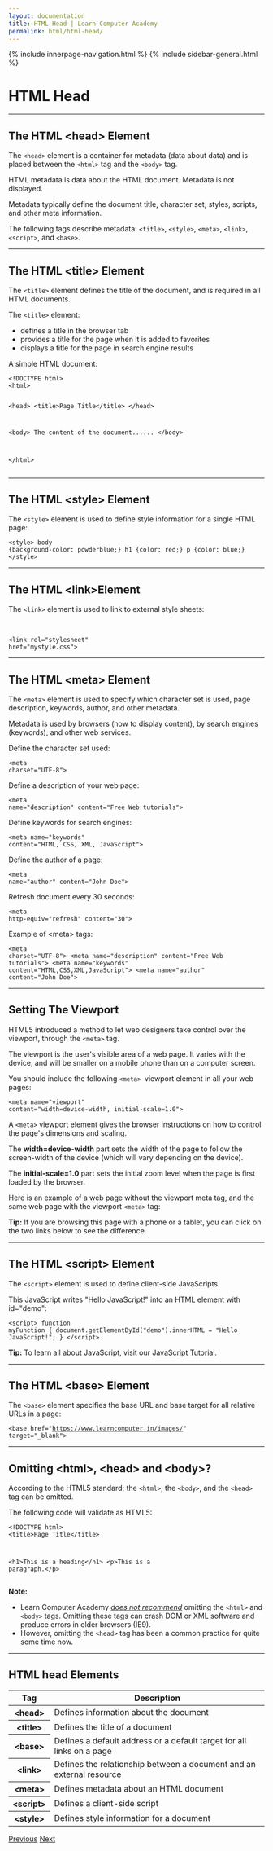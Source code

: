 ```yaml
---
layout: documentation
title: HTML Head | Learn Computer Academy
permalink: html/html-head/
---
```

<div class="loader">
{% include innerpage-navigation.html %}
{% include sidebar-general.html %}
            <div class="page-content">
                <div class="content-wrapper">
                    <div class="row">
                        <div class="col-md-9 content">
                            <!-- Your content goes started here -->
                            <div class="doc-content">
                                <h1>HTML Head</h1>
                                <hr>
                                <h2>The HTML &lt;head> Element</h2>
                                <p>The <code>&lt;head></code> element is a container for metadata (data about data) and is placed between the <code>&lt;html></code> tag and the <code>&lt;body></code> tag.</p>
                                <p>HTML metadata is data about the HTML document. Metadata is not displayed.</p>
                                <p>Metadata typically define the document title, character set, styles, scripts, and other meta information.</p>
                                <p>The following tags describe metadata: <code>&lt;title></code>, <code>&lt;style></code>, <code>&lt;meta></code>, <code>&lt;link></code>, <code>&lt;script></code>, and <code>&lt;base></code>.</p>
                                <hr>
                                <h2>The HTML &lt;title> Element</h2>
                                <p>The <code>&lt;title></code> element defines the title of the document, and is required in all HTML documents.</p>
                                <p>The <code>&lt;title></code> element:</p>
                                <ul>
                                    <li>defines a title in the browser tab</li>
                                    <li>provides a title for the page when it is added to favorites</li>
                                    <li>displays a title for the page in search engine results</li>
                                </ul>
                                <p>A simple HTML document:</p>
                                <pre class="snippet"><code class="html">&lt;!DOCTYPE html>
&lt;html>

&lt;head>
  &lt;title>Page Title&lt;/title>
&lt;/head>

&lt;body>
The content of the document......
&lt;/body>

&lt;/html></code></pre>
                                <hr>
                                <h2>The HTML &lt;style> Element</h2>
                                <p>The <code>&lt;style></code> element is used to define style information for a single HTML page:</p>
                                <pre class="snippet"><code class="html">&lt;style>
    body {background-color: powderblue;}
    h1 {color: red;}
    p {color: blue;}
&lt;/style></code></pre>
                                <hr>
                                <h2>The HTML &lt;link>Element</h2>
                                <p>The <code>&lt;link></code> element is used to link to external style sheets:</p>   
                                <pre class="snippet"><code class="html">&lt;link rel="stylesheet" href="mystyle.css"></code></pre>
                                <hr>
                                <h2>The HTML &lt;meta> Element</h2>
                                <p>The <code>&lt;meta></code> element is used to specify which character set is used, page description, keywords, author, and other metadata.</p>
                                <p>Metadata is used by browsers (how to display content), by search engines (keywords), and other web services.</p>
                                <p>Define the character set used:</p>
                                <pre class="snippet"><code class="html">&lt;meta charset="UTF-8"></code></pre>
                                <p>Define a description of your web page:</p>
                                <pre class="snippet"><code class="html">&lt;meta name="description" content="Free Web tutorials"></code></pre>
                                <p>Define keywords for search engines:</p>
                                <pre class="snippet"><code class="html">&lt;meta name="keywords" content="HTML, CSS, XML, JavaScript"></code></pre>
                                <p>Define the author of a page:</p>
                                <pre class="snippet"><code class="html">&lt;meta name="author" content="John Doe"></code></pre>
                                <p>Refresh document every 30 seconds:</p>
                                <pre class="snippet"><code class="html">&lt;meta http-equiv="refresh" content="30"></code></pre>
                                <p>Example of &lt;meta> tags:</p>
                                <pre class="snippet"><code class="html">&lt;meta charset="UTF-8">
&lt;meta name="description" content="Free Web tutorials">
&lt;meta name="keywords" content="HTML,CSS,XML,JavaScript">
&lt;meta name="author" content="John Doe"></code></pre>
                                <hr>
                                <h2>Setting The Viewport</h2>
                                <p>HTML5 introduced a method to let web designers take control over the viewport, through the <code>&lt;meta></code> tag.</p>
                                <p>The viewport is the user's visible area of a web page. It varies with the device, and will be smaller on a mobile phone than on a computer screen.</p>
                                <p>You should include the following <code>&lt;meta> </code>viewport element in all your web pages:</p>
                                <pre class="snippet"><code class="html">&lt;meta name="viewport" content="width=device-width, initial-scale=1.0"></code></pre>
                                <p>A <code>&lt;meta></code> viewport element gives the browser instructions on how to control the page's dimensions and scaling.</p>
                                <p>The <b>width=device-width</b> part sets the width of the page to follow the screen-width of the device (which will vary depending on the device).</p>
                                <p>The <b>initial-scale=1.0</b> part sets the initial zoom level when the page is first loaded by the browser.</p>
                                <p>Here is an example of a web page without the viewport meta tag, and the same web page with the viewport <code>&lt;meta></code> tag:</p>
                                <p><b>Tip:</b> If you are browsing this page with a phone or a tablet, you can click on the two links below to see the difference.</p>
                                <hr>
                                <h2>The HTML &lt;script> Element</h2>
                                <p>The <code>&lt;script></code> element is used to define client-side JavaScripts.</p>
                                <p>This JavaScript writes "Hello JavaScript!" into an HTML element with id="demo":</p>
                                <pre class="snippet"><code class="html">&lt;script>
    function myFunction {
      document.getElementById("demo").innerHTML = "Hello JavaScript!";
    }
&lt;/script></code></pre>
                                <p><b>Tip:</b> To learn all about JavaScript, visit our <a href="https://www.w3schools.com/js/default.asp" target="_blank">JavaScript Tutorial</a>.</p>
                                <hr>
                                <h2>The HTML &lt;base> Element</h2>
                                <p>The <code>&lt;base></code> element specifies the base URL and base target for all relative URLs in a page:</p>
                                <pre class="snippet"><code class="html">&lt;base href="https://www.learncomputer.in/images/" target="_blank"></code></pre>
                                <hr>
                                <h2>Omitting &lt;html>, &lt;head> and &lt;body>?</h2>
                                <p>According to the HTML5 standard; the <code>&lt;html></code>, the <code>&lt;body></code>, and the <code>&lt;head></code> tag can be omitted.</p>
                                <p>The following code will validate as HTML5:</p>
                                <pre class="snippet"><code class="html">&lt;!DOCTYPE html>
&lt;title>Page Title&lt;/title>

&lt;h1>This is a heading&lt;/h1>
&lt;p>This is a paragraph.&lt;/p></code></pre>
                                <p><b>Note:</b></p>
                                <ul>
                                    <li>Learn Computer Academy <u><i>does not recommend</i></u> omitting the <code>&lt;html></code> and <code>&lt;body></code> tags. Omitting these tags can crash DOM or XML software and produce errors in older browsers (IE9).</li>
                                    <li>However, omitting the <code>&lt;head></code> tag has been a common practice for quite some time now.</li>
                                </ul>
                                <hr>
                                <h2>HTML head Elements</h2>
                                <table class="table table-striped table-bordered">
                                    <thead class="thead-shades">
                                        <tr>
                                            <th scope="col">Tag</th>
                                            <th scope="col">Description</th>
                                        </tr>
                                    </thead>
                                    <tbody>
                                        <tr>
                                            <th scope="row">&lt;head></th>
                                            <td>Defines information about the document</td>
                                        </tr>
                                        <tr>
                                            <th scope="row">&lt;title></th>
                                            <td>Defines the title of a document</td>
                                        </tr> 
                                        <tr>
                                            <th scope="row">&lt;base></th>
                                            <td>Defines a default address or a default target for all links on a page</td>
                                        </tr>
                                        <tr>
                                            <th scope="row">&lt;link></th>
                                            <td>Defines the relationship between a document and an external resource</td>
                                        </tr>
                                        <tr>
                                            <th scope="row">&lt;meta></th>
                                            <td>Defines metadata about an HTML document</td>
                                        </tr>
                                        <tr>
                                            <th scope="row">&lt;script></th>
                                            <td>Defines a client-side script</td>
                                        </tr>
                                        <tr>
                                            <th scope="row">&lt;style></th>
                                            <td>Defines style information for a document</td>
                                        </tr>
                                    </tbody>
                                </table>
                            </div>
                            <!-- /.Your content goes ends here -->
                            <div class="footer-btn d-flex justify-content-between">
                                <a href="html-filepaths" class="btn"><i class="fas fa-arrow-circle-left"></i>Previous</a>
                                <a href="html-responsive" class="btn">Next<i class="fas fa-arrow-circle-right"></i></a>
                            </div>
                            <!-- /.End of footer button -->
                        </div>
                        <!-- Right Sidebar Start-->
                        <?php include '../includes/right-sidebar-innerpage.php'; ?>
                        <!-- Right-Sidebar End -->
                    </div>
                </div>
